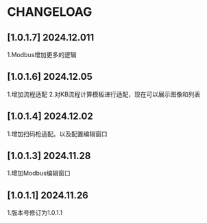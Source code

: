 # CHANGELOAG

## [1.0.1.7] 2024.12.011

1.Modbus增加更多的逻辑


## [1.0.1.6] 2024.12.05

1.增加流程适配
2.对KB流程计算模板进行适配，现在可以展示图像和列表

## [1.0.1.4] 2024.12.02

1.增加扫码枪适配。以及配置编辑窗口

## [1.0.1.3] 2024.11.28

1.增加Modbus编辑窗口

## [1.0.1.1] 2024.11.26

1.版本号修订为1.0.1.1